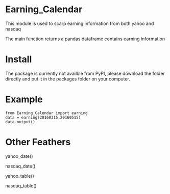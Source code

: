 # Earning_Calendar
This module is used to scarp earning information from both yahoo and nasdaq

The main function returns a pandas dataframe contains earning information


# Install
The package is currently not availble from PyPI, please download the folder directly and put it in the packages folder on your computer.

# Example
```
from Earning_Calendar import earning
data = earning(20160315,20160515)   
data.output()            
```
# Other Feathers
yahoo_date()  

nasdaq_date()

yahoo_table()

nasdaq_table()




